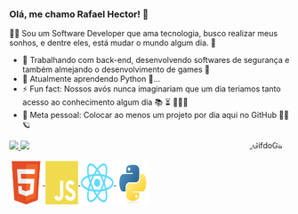 ### Olá, me chamo Rafael Hector! 👋
🐱‍👤 Sou um Software Developer que ama tecnologia, busco realizar meus sonhos, e dentre eles, está mudar o mundo algum dia. 🤯

- 🔭 Trabalhando com back-end, desenvolvendo softwares de segurança e também almejando o desenvolvimento de games 🌌
- 🌱 Atualmente aprendendo Python 🐍...
- ⚡ Fun fact: Nossos avós nunca imaginariam que um dia teriamos tanto acesso ao conhecimento algum dia 📚 ⏳ 🧬🐱‍🚀
- 🎯 Meta pessoal: Colocar ao menos um projeto por dia aqui no GitHub 🐱‍💻🪐
<div align="left">
  <a href="https://github.com/HectorVictor">
  <img height="200em" src="https://github-readme-stats.vercel.app/api?username=HectorViktor&show_icons=true&theme=gruvbox&include_all_commits=true&count_private=true"/>
  <img height="200em" src="https://github-readme-stats.vercel.app/api/top-langs/?username=HectorViktor&layout=compact&langs_count=7&theme=gruvbox"/>
  <img align="right" alt="GifdoGato" height="200" style="border-radius:100px;" src="https://c.tenor.com/tJi0yy2w5m4AAAAd/hoang2910-boss.gif?width=676&height=676">
</div>
  
<div style="display: inline_block"><br>
  <img align="center" alt="Rafa-HTML" height="80" width="60" src="https://raw.githubusercontent.com/devicons/devicon/master/icons/html5/html5-original.svg">
  <img align="center" alt="Rafa-Js" height="80" width="60" src="https://raw.githubusercontent.com/devicons/devicon/master/icons/javascript/javascript-plain.svg">
  <img align="center" alt="Rafa-React" height="80" width="60" src="https://raw.githubusercontent.com/devicons/devicon/master/icons/react/react-original.svg">
  <img align="center" alt="Rafa-Python" height="80" width="60" src="https://raw.githubusercontent.com/devicons/devicon/master/icons/python/python-original.svg">
</div>

  
